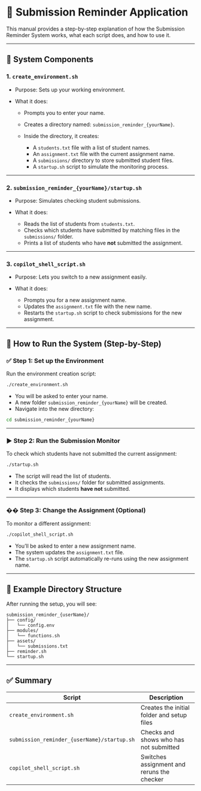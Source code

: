 # 📘 Submission Reminder Application 

This manual provides a step-by-step explanation of how the Submission Reminder System works, what each script does, and how to use it.

---

## 🔧 System Components

### 1. `create_environment.sh`

* Purpose: Sets up your working environment.
* What it does:

  * Prompts you to enter your name.
  * Creates a directory named: `submission_reminder_{yourName}`.
  * Inside the directory, it creates:

    * A `students.txt` file with a list of student names.
    * An `assignment.txt` file with the current assignment name.
    * A `submissions/` directory to store submitted student files.
    * A `startup.sh` script to simulate the monitoring process.

---

### 2. `submission_reminder_{yourName}/startup.sh`

* Purpose: Simulates checking student submissions.
* What it does:

  * Reads the list of students from `students.txt`.
  * Checks which students have submitted by matching files in the `submissions/` folder.
  * Prints a list of students who have **not** submitted the assignment.

---

### 3. `copilot_shell_script.sh`

* Purpose: Lets you switch to a new assignment easily.
* What it does:

  * Prompts you for a new assignment name.
  * Updates the `assignment.txt` file with the new name.
  * Restarts the `startup.sh` script to check submissions for the new assignment.

---

## 🚀 How to Run the System (Step-by-Step)

### ✅ Step 1: Set up the Environment

Run the environment creation script:

```bash
./create_environment.sh
```

* You will be asked to enter your name.
* A new folder `submission_reminder_{yourName}` will be created.
* Navigate into the new directory:

```bash
cd submission_reminder_{yourName}
```

---

### ▶️ Step 2: Run the Submission Monitor

To check which students have not submitted the current assignment:

```bash
./startup.sh
```

* The script will read the list of students.
* It checks the `submissions/` folder for submitted assignments.
* It displays which students **have not** submitted.

---

### �� Step 3: Change the Assignment (Optional)

To monitor a different assignment:

```bash
./copilot_shell_script.sh
```

* You’ll be asked to enter a new assignment name.
* The system updates the `assignment.txt` file.
* The `startup.sh` script automatically re-runs using the new assignment name.

---

## 📁 Example Directory Structure

After running the setup, you will see:

```
submission_reminder_{userName}/
├── config/
│   └── config.env
├── modules/
│   └── functions.sh
├── assets/
│   └── submissions.txt
├── reminder.sh
└── startup.sh

```

---

## ✅ Summary

| Script                    | Description                                |
| ------------------------- | ------------------------------------------ |
| `create_environment.sh`   | Creates the initial folder and setup files |
| `submission_reminder_{userName}/startup.sh`              | Checks and shows who has not submitted     |
| `copilot_shell_script.sh` | Switches assignment and reruns the checker |



